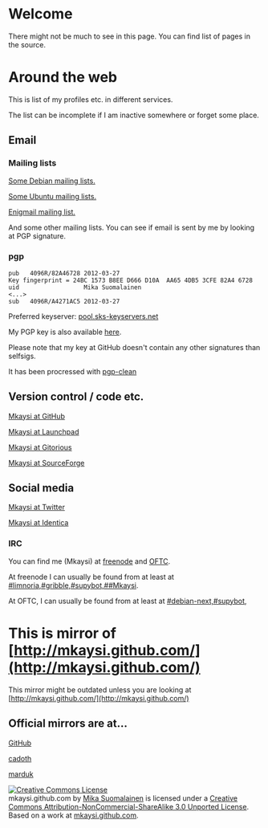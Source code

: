 # Welcome

There might not be much to see in this page. You can find list of pages in the source.

# Around the web

This is list of my profiles etc. in different services.

The list can be incomplete if I am inactive somewhere or forget some place.

## Email

### Mailing lists

[Some Debian mailing lists.](http://lists.debian.org/)

[Some Ubuntu mailing lists.](http://lists.ubuntu.com/)

[Enigmail mailing list.](https://www.mozdev.org/mailman/listinfo/enigmail)

And some other mailing lists. You can see if email is sent by me by looking at PGP signature.

### pgp

```
pub   4096R/82A46728 2012-03-27
Key fingerprint = 24BC 1573 B8EE D666 D10A  AA65 4DB5 3CFE 82A4 6728
uid                  Mika Suomalainen
<...>
sub   4096R/A4271AC5 2012-03-27
```

Preferred keyserver: [pool.sks-keyservers.net](http://pool.sks-keyservers.net:11371/pks/lookup?op=get&search=0x4DB53CFE82A46728)

My PGP key is also available [here](PGP/key.txt).

Please note that my key at GitHub doesn't contain any other signatures than selfsigs.

It has been procressed with [pgp-clean](http://pgp-tools.alioth.debian.org/)


## Version control / code etc.

[Mkaysi at GitHub](https://github.com/Mkaysi)

[Mkaysi at Launchpad](https://launchpad.net/~mkaysi)

[Mkaysi at Gitorious](https://gitorious.org/~mkaysi)

[Mkaysi at SourceForge](https://sourceforge.net/users/mkaysi)

##  Social media

[Mkaysi at Twitter](https://twitter.com/Mkaysi)

[Mkaysi at Identica](https://identi.ca/Mkaysi)

### IRC

You can find me (Mkaysi) at [freenode] and [OFTC].

[freenode]:http://freenode.net/
[OFTC]:http://oftc.net/

At freenode I can usually be found from at least at [#limnoria,#gribble,#supybot,##Mkaysi](irc://irc.freenode.net/#limnoria,#gribble,#supybot,##Mkaysi).

At OFTC, I can usually be found from at least at [#debian-next,#supybot,](irc://irc.oftc.net/#debian-next,#supybot,)

# This is mirror of [http://mkaysi.github.com/](http://mkaysi.github.com/)

This mirror might be outdated unless you are looking at [http://mkaysi.github.com/](http://mkaysi.github.com/)

## Official mirrors are at...

[GitHub]

[cadoth]

[marduk]

[GitHub]:http://mkaysi.github.com/
[cadoth]:http://hydrogen.neonirc.net/~mkaysi
[marduk]:http://marduk.touchlay.com/~mkaysi

<a rel="license" href="http://creativecommons.org/licenses/by-nc-sa/3.0/"><img alt="Creative Commons License" style="border-width:0" src="http://i.creativecommons.org/l/by-nc-sa/3.0/88x31.png" /></a><br /><span xmlns:dct="http://purl.org/dc/terms/" property="dct:title">mkaysi.github.com</span> by <a xmlns:cc="http://creativecommons.org/ns#" href="http://mkaysi.github.com/" property="cc:attributionName" rel="cc:attributionURL">Mika Suomalainen</a> is licensed under a <a rel="license" href="http://creativecommons.org/licenses/by-nc-sa/3.0/">Creative Commons Attribution-NonCommercial-ShareAlike 3.0 Unported License</a>.<br />Based on a work at <a xmlns:dct="http://purl.org/dc/terms/" href="http://mkaysi.github.com/" rel="dct:source">mkaysi.github.com</a>.
